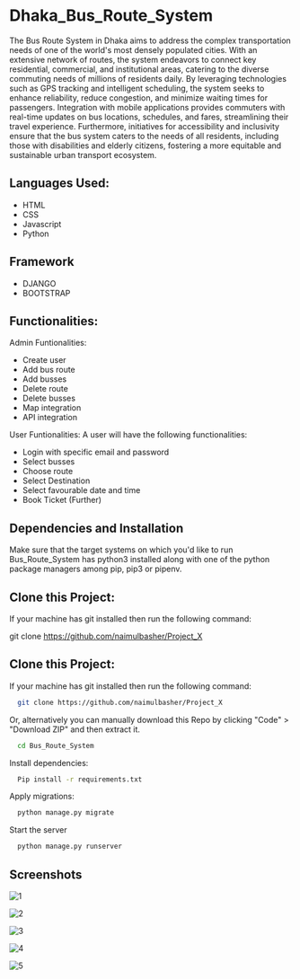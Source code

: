 # Dhaka_Bus_Route_System

The Bus Route System in Dhaka aims to address the complex transportation needs of one of the world's most densely populated cities. With an extensive network of routes, the system endeavors to connect key residential, commercial, and institutional areas, catering to the diverse commuting needs of millions of residents daily. By leveraging technologies such as GPS tracking and intelligent scheduling, the system seeks to enhance reliability, reduce congestion, and minimize waiting times for passengers. Integration with mobile applications provides commuters with real-time updates on bus locations, schedules, and fares, streamlining their travel experience. Furthermore, initiatives for accessibility and inclusivity ensure that the bus system caters to the needs of all residents, including those with disabilities and elderly citizens, fostering a more equitable and sustainable urban transport ecosystem.


## Languages Used:

- HTML
- CSS
- Javascript
- Python
    
## Framework

- DJANGO
- BOOTSTRAP

## Functionalities:

Admin Funtionalities:
- Create user
- Add bus route
- Add busses
- Delete route
- Delete busses
- Map integration
- API integration

User Funtionalities:
A user will have the following functionalities:

- Login with specific email and password
- Select busses
- Choose route
- Select Destination
- Select favourable date and time
- Book Ticket (Further)

## Dependencies and Installation

Make sure that the target systems on which you'd like to run Bus_Route_System has python3 installed along with one of the python package managers among pip, pip3 or pipenv.


## Clone this Project:

If your machine has git installed then run the following command:

git clone https://github.com/naimulbasher/Project_X


## Clone this Project:

If your machine has git installed then run the following command:

```bash
  git clone https://github.com/naimulbasher/Project_X
```

Or, alternatively you can manually download this Repo by clicking "Code" > "Download ZIP" and then extract it.

```bash
  cd Bus_Route_System
```

Install dependencies:

```bash
  Pip install -r requirements.txt
```
Apply migrations:

```bash
  python manage.py migrate
```

Start the server

```bash
  python manage.py runserver
```

## Screenshots

![1](https://github.com/naimulbasher/Project_X/assets/86768651/3bc1dd78-0c5a-47bc-89ff-a37c90c30ff6)

![2](https://github.com/naimulbasher/Project_X/assets/86768651/d46ec3a5-b76f-4bc3-9e4c-0dafea49c4d2)

![3](https://github.com/naimulbasher/Project_X/assets/86768651/fab816f7-98b7-4985-8031-8b295dde5c26)

![4](https://github.com/naimulbasher/Project_X/assets/86768651/172d0acd-0d77-4864-906c-c005a8115ecf)

![5](https://github.com/naimulbasher/Project_X/assets/86768651/49f71f2c-d924-4838-bea6-fef914e0efb9)







